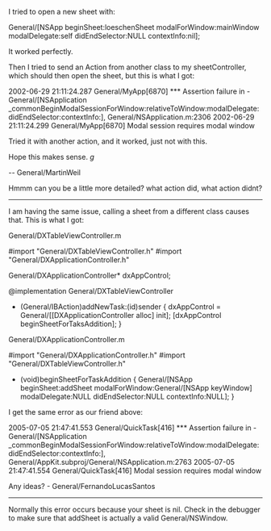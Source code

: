 I tried to open a new sheet with:

General/[NSApp beginSheet:loeschenSheet modalForWindow:mainWindow modalDelegate:self didEndSelector:NULL contextInfo:nil];

It worked perfectly.


Then I tried to send an Action from another class to my sheetController, which should then open the sheet, but this is what I got:

2002-06-29 21:11:24.287 General/MyApp[6870] *** Assertion failure in -General/[NSApplication _commonBeginModalSessionForWindow:relativeToWindow:modalDelegate:didEndSelector:contextInfo:], General/NSApplication.m:2306
2002-06-29 21:11:24.299 General/MyApp[6870] Modal session requires modal window

Tried it with another action, and it worked, just not with this.


Hope this makes sense. *g*

-- General/MartinWeil

Hmmm can you be a little more detailed? what action did, what action didnt?

----

I am having the same issue, calling a sheet from a different class causes that. This is what I got:

General/DXTableViewController.m
    
#import "General/DXTableViewController.h"
#import "General/DXApplicationController.h"

General/DXApplicationController* dxAppControl;

@implementation General/DXTableViewController

- (General/IBAction)addNewTask:(id)sender {
dxAppControl = General/[[DXApplicationController alloc] init];
[dxAppControl beginSheetForTaksAddition];
}


General/DXApplicationController.m
    
#import "General/DXApplicationController.h"
#import "General/DXTableViewController.h"

- (void)beginSheetForTaskAddition {
General/[NSApp beginSheet:addSheet modalForWindow:General/[NSApp keyWindow] modalDelegate:NULL didEndSelector:NULL contextInfo:NULL];
}


I get the same error as our friend above:
    
2005-07-05 21:47:41.553 General/QuickTask[416] *** Assertion failure in -General/[NSApplication _commonBeginModalSessionForWindow:relativeToWindow:modalDelegate:didEndSelector:contextInfo:], General/AppKit.subproj/General/NSApplication.m:2763
2005-07-05 21:47:41.554 General/QuickTask[416] Modal session requires modal window


Any ideas? - General/FernandoLucasSantos

----

Normally this error occurs because your sheet is nil. Check in the debugger to make sure that     addSheet is actually a valid General/NSWindow.